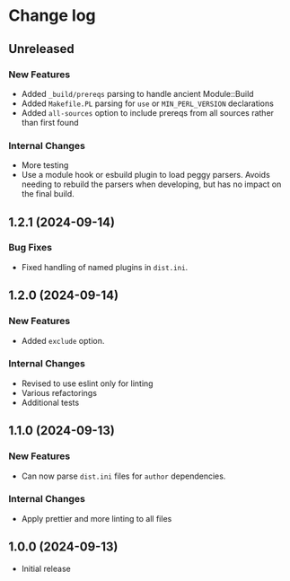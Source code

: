 # Change log

## Unreleased

### New Features

* Added `_build/prereqs` parsing to handle ancient Module::Build
* Added `Makefile.PL` parsing for `use` or `MIN_PERL_VERSION` declarations
* Added `all-sources` option to include prereqs from all sources rather than
  first found

### Internal Changes

* More testing
* Use a module hook or esbuild plugin to load peggy parsers. Avoids needing to
  rebuild the parsers when developing, but has no impact on the final build.

## 1.2.1 (2024-09-14)

### Bug Fixes

* Fixed handling of named plugins in `dist.ini`.

## 1.2.0 (2024-09-14)

### New Features

* Added `exclude` option.

### Internal Changes

* Revised to use eslint only for linting
* Various refactorings
* Additional tests

## 1.1.0 (2024-09-13)

### New Features

* Can now parse `dist.ini` files for `author` dependencies.

### Internal Changes

* Apply prettier and more linting to all files

## 1.0.0 (2024-09-13)

* Initial release
